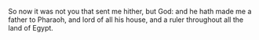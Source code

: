 So now it was not you that sent me hither, but God: and he hath made me a father to Pharaoh, and lord of all his house, and a ruler throughout all the land of Egypt.
